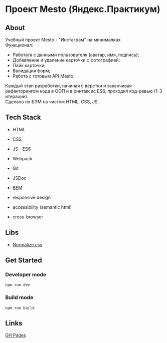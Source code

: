 # Проект Mesto (Яндекс.Практикум)

## About

Учебный проект Mesto - "Инстаграм" на минималках.  
Функционал:
* Работата с данными пользователя (аватар, имя, подпись);
* Добавление и удаление карточки с фотографией;
* Лайк карточки;
* Валидация форм;
* Работа с готовым API Mesto.

Каждый этап разработки, начиная с вёрстки и заканчивая рефакторингом кода в ООП и в синтаксис ES6, проходил код-ревью (1-3 итерации).  
Сделано по БЭМ на чистом HTML, CSS, JS.

## Tech Stack

* HTML
* CSS
* JS - ES6
* Webpack
* Git
* JSDoc

* [BEM](https://ru.bem.info/)
* responsive design
* accessibility (semantic html)
* cross-browser

## Libs

* [Normalize.css](https://necolas.github.io/normalize.css/)

## Get Started

### Developer mode

`npm run dev`

### Build mode

`npm run build`

## Links

[GH Pages](https://melentq.github.io/mesto)
